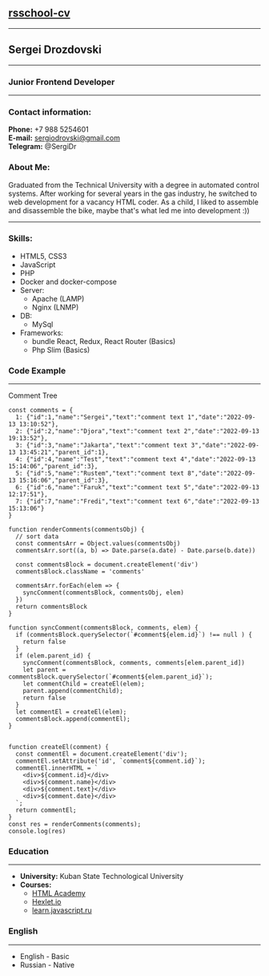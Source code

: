 ## [rsschool-cv](rsschool-cv)
***
## Sergei Drozdovski
***
### Junior Frontend Developer
****
### Contact information:

**Phone:** +7 988 5254601<br />
**E-mail:** sergiodrovski@gmail.com<br />
**Telegram:** @SergiDr<br />

### About Me:
Graduated from the Technical University with a degree in automated control systems.
After working for several years in the gas industry, he switched to web development for a vacancy HTML coder.
As a child, I liked to assemble and disassemble the bike, maybe that's what led me into development :))

****
### Skills:

* HTML5, CSS3
* JavaScript
* PHP
* Docker and docker-compose
* Server:
    + Apache (LAMP)
    + Nginx (LNMP)
* DB:
    + MySql
* Frameworks:
    + bundle React, Redux, React Router (Basics)
    + Php Slim (Basics)

### Code Example
***
Comment Tree
```
const comments = {
  1: {"id":1,"name":"Sergei","text":"comment text 1","date":"2022-09-13 13:10:52"},
  2: {"id":2,"name":"Djora","text":"comment text 2","date":"2022-09-13 19:13:52"},
  3: {"id":3,"name":"Jakarta","text":"comment text 3","date":"2022-09-13 13:45:21","parent_id":1},
  4: {"id":4,"name":"Test","text":"comment text 4","date":"2022-09-13 15:14:06","parent_id":3},
  5: {"id":5,"name":"Rustem","text":"comment text 8","date":"2022-09-13 15:16:06","parent_id":3},
  6: {"id":6,"name":"Faruk","text":"comment text 5","date":"2022-09-13 12:17:51"},
  7: {"id":7,"name":"Fredi","text":"comment text 6","date":"2022-09-13 15:13:06"}
}

function renderComments(commentsObj) {
  // sort data
  const commentsArr = Object.values(commentsObj)
  commentsArr.sort((a, b) => Date.parse(a.date) - Date.parse(b.date))

  const commentsBlock = document.createElement('div')
  commentsBlock.className = 'comments'

  commentsArr.forEach(elem => {
    syncComment(commentsBlock, commentsObj, elem)
  })
  return commentsBlock
}

function syncComment(commentsBlock, comments, elem) {
  if (commentsBlock.querySelector(`#comment${elem.id}`) !== null ) {
    return false
  }
  if (elem.parent_id) {
    syncComment(commentsBlock, comments, comments[elem.parent_id])
    let parent = commentsBlock.querySelector(`#comment${elem.parent_id}`);
    let commentChild = createEl(elem);
    parent.append(commentChild);
    return false
  }
  let commentEl = createEl(elem);
  commentsBlock.append(commentEl);
}


function createEl(comment) {
  const commentEl = document.createElement('div');
  commentEl.setAttribute('id', `comment${comment.id}`);
  commentEl.innerHTML = `
    <div>${comment.id}</div>
    <div>${comment.name}</div>
    <div>${comment.text}</div>
    <div>${comment.date}</div>
  `;
  return commentEl;
}
const res = renderComments(comments);
console.log(res)
``` 

### Education
****
* **University:** Kuban State Technological University
* **Courses:**
    + [HTML Academy](https://htmlacademy.ru/)
    + [Hexlet.io](https://ru.hexlet.io/)
    + [learn.javascript.ru](https://learn.javascript.ru/)

### English
****
* English - Basic
* Russian - Native